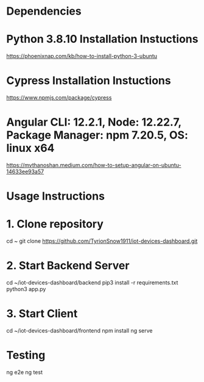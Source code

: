 # Dependencies

# Python 3.8.10 Installation Instuctions

https://phoenixnap.com/kb/how-to-install-python-3-ubuntu

# Cypress Installation Instuctions

https://www.npmjs.com/package/cypress

# Angular CLI: 12.2.1, Node: 12.22.7, Package Manager: npm 7.20.5, OS: linux x64

https://mvthanoshan.medium.com/how-to-setup-angular-on-ubuntu-14633ee93a57

# Usage Instructions

# 1. Clone repository

cd ~
git clone https://github.com/TyrionSnow1911/iot-devices-dashboard.git

# 2. Start Backend Server

cd ~/iot-devices-dashboard/backend
pip3 install -r requirements.txt
python3 app.py

# 3. Start Client

cd ~/iot-devices-dashboard/frontend
npm install
ng serve

# Testing

ng e2e
ng test
